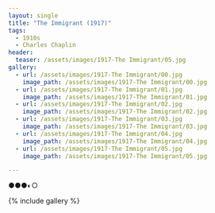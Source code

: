 ```yaml
---
layout: single
title: "The Immigrant (1917)"
tags:
  - 1910s 
  - Charles Chaplin
header:
  teaser: /assets/images/1917-The Immigrant/05.jpg
gallery:
  - url: /assets/images/1917-The Immigrant/00.jpg
    image_path: /assets/images/1917-The Immigrant/00.jpg  
  - url: /assets/images/1917-The Immigrant/01.jpg
    image_path: /assets/images/1917-The Immigrant/01.jpg
  - url: /assets/images/1917-The Immigrant/02.jpg
    image_path: /assets/images/1917-The Immigrant/02.jpg
  - url: /assets/images/1917-The Immigrant/03.jpg
    image_path: /assets/images/1917-The Immigrant/03.jpg
  - url: /assets/images/1917-The Immigrant/04.jpg
    image_path: /assets/images/1917-The Immigrant/04.jpg
  - url: /assets/images/1917-The Immigrant/05.jpg
    image_path: /assets/images/1917-The Immigrant/05.jpg

---
```

●●●◐○

{% include gallery %}
